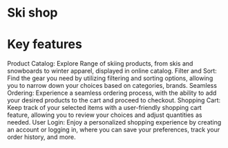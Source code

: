 # Ski shop 

# Key features
Product Catalog: Explore  Range of skiing products, from skis and snowboards to winter apparel, displayed in  online catalog.
Filter and Sort: Find the gear you need by utilizing filtering and sorting options, allowing you to narrow down your choices based on categories, brands.
Seamless Ordering: Experience a seamless ordering process, with the ability to add your desired products to the cart and proceed to checkout.
Shopping Cart: Keep track of your selected items with a user-friendly shopping cart feature, allowing you to review your choices and adjust quantities as needed.
User Login: Enjoy a personalized shopping experience by creating an account or logging in, where you can save your preferences, track your order history, and more.

